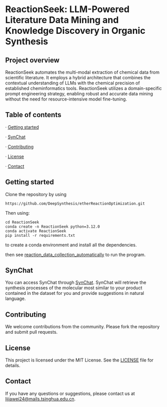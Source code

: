 # ReactionSeek: LLM-Powered Literature Data Mining and Knowledge Discovery in Organic Synthesis

## Project overview
ReactionSeek automates the multi-modal extraction of chemical data from scientific literature. It employs a hybrid architecture that combines the contextual understanding of LLMs with the chemical precision of established cheminformatics tools. ReactionSeek utilizes a domain-specific prompt engineering strategy, enabling robust and accurate data mining without the need for resource-intensive model fine-tuning.

## Table of contents
· [Getting started](##getting-started)

· [SynChat](##SynChat)

· [Contributing](##Contributing)

· [License](##License)

· [Contact](##Contact)

## Getting started

Clone the repository by using
```
https://github.com/DeepSynthesis/etherReactionOptimization.git
 ```

Then using:
```
cd ReactionSeek
conda create -n ReactionSeek python=3.12.0
conda activate ReactionSeek
pip install -r requirements.txt
```
to create a conda environment and install all the dependencies.

then see [reaction_data_collection_automatically](ReactionSeek/reaction_data_collection_automatically.md) to run the program.

## SynChat

You can access SynChat through [SynChat](http://101.6.241.50:8501/). SynChat will retrieve the synthesis processes of the molecular most similar to your product contained in the dataset for you and provide suggestions in natural language.


## Contributing
We welcome contributions from the community. Please fork the repository and submit pull requests.

## License
This project is licensed under the MIT License. See the [LICENSE](LICENSE) file for details.

## Contact
If you have any questions or suggestions, please contact us at lijiawei24@mails.tsinghua.edu.cn.